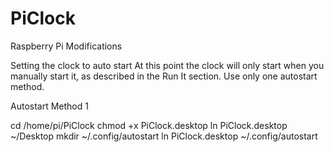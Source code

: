 # PiClock
Raspberry Pi Modifications


Setting the clock to auto start
At this point the clock will only start when you manually start it, as described in the Run It section.
Use only one autostart method.

Autostart Method 1

cd /home/pi/PiClock
chmod +x PiClock.desktop
ln PiClock.desktop ~/Desktop
mkdir ~/.config/autostart
ln PiClock.desktop ~/.config/autostart
